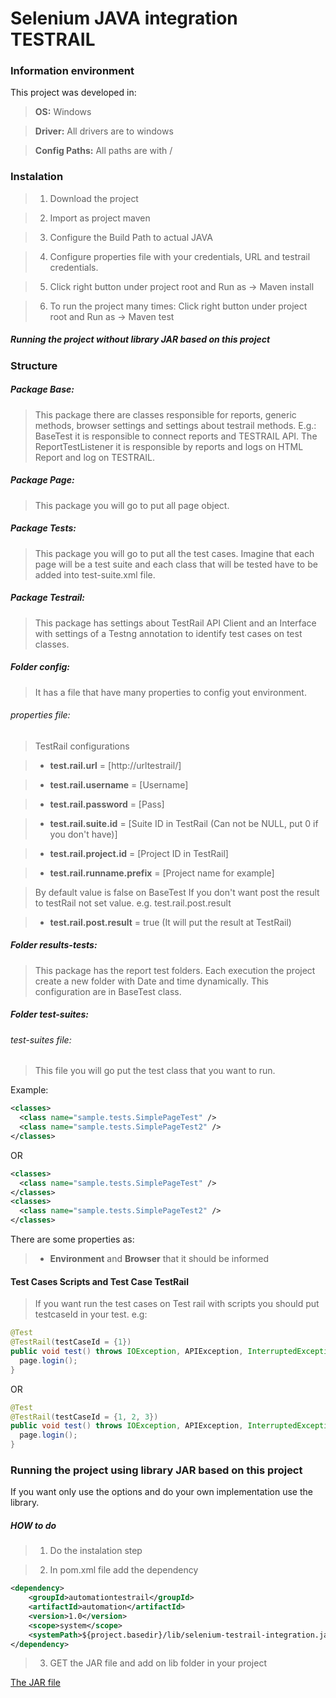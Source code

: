 # Selenium JAVA integration TESTRAIL

### Information environment

This project was developed in:

> **OS:** Windows

> **Driver:** All drivers are to windows

> **Config Paths:** All paths are with /  

### Instalation

> 1. Download the project

> 2. Import as project maven

> 3. Configure the Build Path to actual JAVA

> 4. Configure properties file with your credentials, URL and testrail credentials.

> 5. Click right button under project root and Run as -> Maven install

> 6. To run the project many times: Click right button under project root and Run as -> Maven test

##### Running the project without library JAR based on this project

### Structure

##### Package Base:

> This package there are classes responsible for reports, generic methods, browser settings and settings about testrail methods. E.g.: BaseTest it is responsible to connect reports and TESTRAIL API. The ReportTestListener it is responsible by reports and logs on HTML Report and log on TESTRAIL. 

##### Package Page:

> This package you will go to put all page object.

##### Package Tests:

> This package you will go to put all the test cases. Imagine that each page will be a test suite and each class that will be tested have to be added into test-suite.xml file.

##### Package Testrail:

> This package has settings about TestRail API Client and an Interface with settings of a Testng annotation to identify test cases on test classes.  

##### Folder config:

> It has a file that have many properties to config yout environment.

###### properties file:

> TestRail configurations

> - **test.rail.url** = [http://urltestrail/]

> - **test.rail.username** = [Username]

> - **test.rail.password** = [Pass]

> - **test.rail.suite.id** = [Suite ID in TestRail (Can not be NULL, put 0 if you don't have)]

> - **test.rail.project.id** = [Project ID in TestRail]

> - **test.rail.runname.prefix** = [Project name for example]

> By default value is false on BaseTest
If you don't want post the result to testRail not set value.
e.g. test.rail.post.result

> - **test.rail.post.result** = true (It will put the result at TestRail)

##### Folder results-tests:

> This package has the report test folders. Each execution the project create a new folder with Date and time dynamically. This configuration are in BaseTest class.

##### Folder test-suites:

###### test-suites file:

> This file you will go put the test class that you want to run.

Example:
```xml
<classes>
  <class name="sample.tests.SimplePageTest" />
  <class name="sample.tests.SimplePageTest2" />
</classes> 
```
OR

```xml
<classes>
  <class name="sample.tests.SimplePageTest" />
</classes>
<classes>
  <class name="sample.tests.SimplePageTest2" />
</classes> 
```

There are some properties as:

>  - **Environment** and **Browser** that it should be informed

#### Test Cases Scripts and Test Case TestRail

> If you want run the test cases on Test rail with scripts you should put testcaseId in your test.
e.g:

```java
@Test
@TestRail(testCaseId = {1})
public void test() throws IOException, APIException, InterruptedException {
  page.login();
}
```

OR 

```java
@Test
@TestRail(testCaseId = {1, 2, 3})
public void test() throws IOException, APIException, InterruptedException {
  page.login();
}
```

### Running the project using library JAR based on this project

If you want only use the options and do your own implementation use the library.

##### HOW to do

> 1. Do the instalation step

> 2. In pom.xml file add the dependency

```xml
<dependency>
    <groupId>automationtestrail</groupId>
    <artifactId>automation</artifactId>
    <version>1.0</version>
    <scope>system</scope>
    <systemPath>${project.basedir}/lib/selenium-testrail-integration.jar</systemPath>
</dependency>
```

> 3. GET the JAR file and add on lib folder in your project

[The JAR file](https://github.com/Jehny/selenium-integration-testrail/tree/master/lib) 

